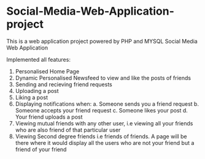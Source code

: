 # Social-Media-Web-Application-project
This is a web application project powered by PHP and MYSQL
Social Media Web Application

Implemented all features:
1. Personalised Home Page
2. Dynamic Personalised Newsfeed to view and like the posts of friends
3. Sending and recieving friend requests
4. Uploading a post
5. Liking a post
6. Displaying notifications when:
    a. Someone sends you a friend request
    b. Someone accepts your friend request
    c. Someone likes your post
    d. Your friend uploads a post
7. Viewing mutual friends with any other user, i.e viewing all your friends who are also friend of that particular user
8. Viewing Second degree friends i.e friends of friends. A page will be there where it would display all the users who are not your friend but a friend of your friend
